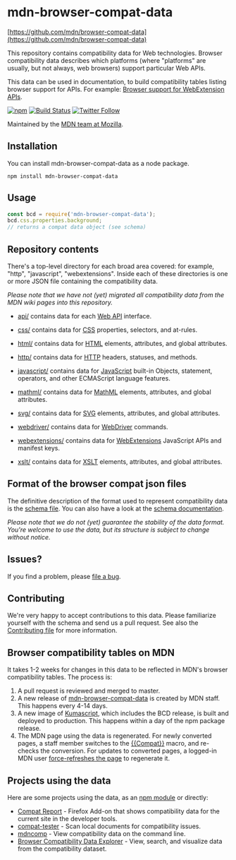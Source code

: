 # mdn-browser-compat-data

[https://github.com/mdn/browser-compat-data](https://github.com/mdn/browser-compat-data)

This repository contains compatibility data for Web technologies.
Browser compatibility data describes which platforms (where "platforms" are
usually, but not always, web browsers) support particular Web APIs.

This data can be used in documentation, to build compatibility tables listing
browser support for APIs. For example:
[Browser support for WebExtension APIs](https://developer.mozilla.org/en-US/Add-ons/WebExtensions/Browser_support_for_JavaScript_APIs).

[![npm](https://img.shields.io/npm/v/mdn-browser-compat-data.svg)](https://www.npmjs.com/package/mdn-browser-compat-data)
[![Build Status](https://travis-ci.org/mdn/browser-compat-data.svg?branch=master)](https://travis-ci.org/mdn/browser-compat-data)
[![Twitter Follow](https://img.shields.io/twitter/follow/mozdevnet.svg?style=social&label=Follow&style=plastic)](https://twitter.com/MozDevNet)

Maintained by the [MDN team at Mozilla](https://wiki.mozilla.org/MDN).

## Installation
You can install mdn-browser-compat-data as a node package.
```
npm install mdn-browser-compat-data
```

## Usage
```js
const bcd = require('mdn-browser-compat-data');
bcd.css.properties.background;
// returns a compat data object (see schema)
```

## Repository contents

There's a top-level directory for each broad area covered: for example, "http",
"javascript", "webextensions". Inside each of these directories is one or more
JSON file containing the compatibility data.

*Please note that we have not (yet) migrated all compatibility data from the MDN wiki pages into this repository.*

- [api/](https://github.com/mdn/browser-compat-data/tree/master/api) contains data for each [Web API](https://developer.mozilla.org/en-US/docs/Web/API) interface.

- [css/](https://github.com/mdn/browser-compat-data/tree/master/css) contains data for [CSS](https://developer.mozilla.org/en-US/docs/Web/CSS) properties, selectors, and at-rules.

- [html/](https://github.com/mdn/browser-compat-data/tree/master/html) contains data for
[HTML](https://developer.mozilla.org/en-US/docs/Web/HTML) elements, attributes, and global attributes.

- [http/](https://github.com/mdn/browser-compat-data/tree/master/http) contains data for [HTTP](https://developer.mozilla.org/en-US/docs/Web/HTTP) headers, statuses, and methods.

- [javascript/](https://github.com/mdn/browser-compat-data/tree/master/javascript) contains data for [JavaScript](https://developer.mozilla.org/en-US/docs/Web/JavaScript) built-in Objects, statement, operators, and other ECMAScript language features.

- [mathml/](https://github.com/mdn/browser-compat-data/tree/master/mathml) contains data for [MathML](https://developer.mozilla.org/docs/Web/MathML) elements, attributes, and global attributes.

- [svg/](https://github.com/mdn/browser-compat-data/tree/master/svg) contains data for [SVG](https://developer.mozilla.org/en-US/docs/Web/SVG) elements, attributes, and global attributes.

- [webdriver/](https://github.com/mdn/browser-compat-data/tree/master/webdriver) contains data for [WebDriver](https://developer.mozilla.org/en-US/docs/Web/WebDriver) commands.

- [webextensions/](https://github.com/mdn/browser-compat-data/tree/master/webextensions) contains data for [WebExtensions](https://developer.mozilla.org/en-US/Add-ons/WebExtensions) JavaScript APIs and manifest keys.

- [xslt/](https://github.com/mdn/browser-compat-data/tree/master/xslt) contains data for [XSLT](https://developer.mozilla.org/docs/Web/XSLT) elements, attributes, and global attributes.

## Format of the browser compat json files
The definitive description of the format used to represent compatibility data is the [schema file](https://github.com/mdn/browser-compat-data/blob/master/schemas/compat-data.schema.json).
You can also have a look at the [schema documentation](https://github.com/mdn/browser-compat-data/blob/master/schemas/compat-data-schema.md).

*Please note that we do not (yet) guarantee the stability of the data format.
You're welcome to use the data, but its structure is subject to change without notice.*

## Issues?

If you find a problem, please [file a bug](https://github.com/mdn/browser-compat-data/issues/new).

## Contributing

We're very happy to accept contributions to this data. Please familiarize yourself
with the schema and send us a pull request. See also the [Contributing file](https://github.com/mdn/browser-compat-data/blob/master/CONTRIBUTING.md) for more information.

## Browser compatibility tables on MDN

It takes 1-2 weeks for changes in this data to be reflected in MDN's browser compatibility tables. The process is:

1. A pull request is reviewed and merged to master.
2. A new release of [mdn-browser-compat-data](https://www.npmjs.com/package/mdn-browser-compat-data) is created by MDN staff. This happens every 4-14 days.
3. A new image of [Kumascript](https://github.com/mdn/kumascript), which includes the BCD release, is built and deployed to production. This happens within a day of the npm package release.
4. The MDN page using the data is regenerated. For newly converted pages, a staff member switches to the [{{Compat}}](https://github.com/mdn/kumascript/blob/master/macros/Compat.ejs) macro, and re-checks the conversion. For updates to converted pages, a logged-in MDN user [force-refreshes the page](https://en.wikipedia.org/wiki/Wikipedia:Bypass_your_cache#Bypassing_cache) to regenerate it.

## Projects using the data
Here are some projects using the data, as an [npm module](https://www.npmjs.com/browse/depended/mdn-browser-compat-data) or directly:

* [Compat Report](https://addons.mozilla.org/en-US/firefox/addon/compat-report/) - Firefox Add-on that shows compatibility data for the current site in the developer tools.
* [compat-tester](https://github.com/SphinxKnight/compat-tester) - Scan local documents for compatibility issues.
* [mdncomp](https://github.com/epistemex/mdncomp) - View compatibility data on the command line.
* [Browser Compatibility Data Explorer](https://github.com/connorshea/mdn-compat-data-explorer) - View, search, and visualize data from the compatibility dataset.
